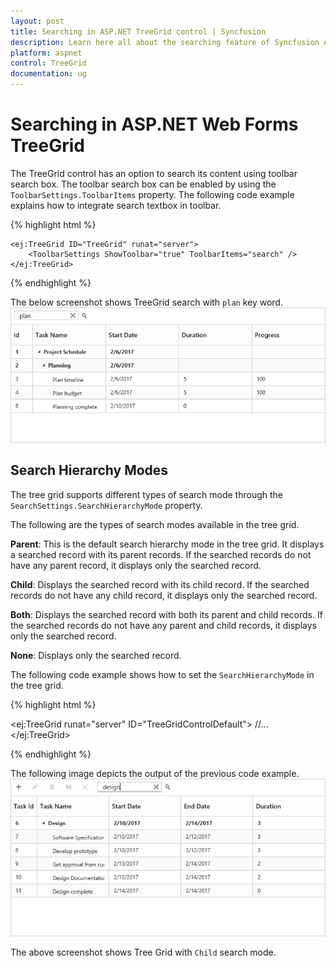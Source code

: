 ```yaml
---
layout: post
title: Searching in ASP.NET TreeGrid control | Syncfusion
description: Learn here all about the searching feature of Syncfusion ASP.NET Web Forms TreeGrid control and more.
platform: aspnet
control: TreeGrid
documentation: ug
---
```


# Searching in ASP.NET Web Forms TreeGrid

The TreeGrid control has an option to search its content using toolbar search box. The toolbar search box can be enabled by using the `ToolbarSettings.ToolbarItems` property. The following code example explains how to integrate search textbox in toolbar.

{% highlight html %}

    <ej:TreeGrid ID="TreeGrid" runat="server">
        <ToolbarSettings ShowToolbar="true" ToolbarItems="search" />            
    </ej:TreeGrid>

{% endhighlight %}

The below screenshot shows TreeGrid search with `plan` key word.
![](Searching_images/Searching_img1.png)

## Search Hierarchy Modes

The tree grid supports different types of search mode through the `SearchSettings.SearchHierarchyMode` property.

The following are the types of search modes available in the tree grid.

**Parent**: This is the default search hierarchy mode in the tree grid. It displays a searched record with its parent records. If the searched records do not have any parent record, it displays only the searched record.

**Child**: Displays the searched record with its child record. If the searched records do not have any child record, it displays only the searched record.

**Both**: Displays the searched record with both its parent and child records. If the searched records do not have any parent and child records, it displays only the searched record.

**None**: Displays only the searched record.

The following code example shows how to set the `SearchHierarchyMode` in the tree grid.

{% highlight html %}

<ej:TreeGrid runat="server" ID="TreeGridControlDefault">
     //...
     <SearchSettings SearchHierarchyMode="Child"/>
</ej:TreeGrid>

{% endhighlight %}

The following image depicts the output of the previous code example.
![](Searching_images/SearchHierarchyModes_img1.png)

The above screenshot shows Tree Grid with `Child` search mode.

